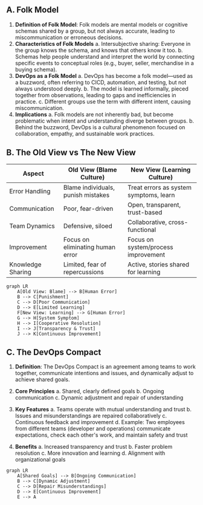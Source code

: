 ## A. Folk Model

1. **Definition of Folk Model**: Folk models are mental models or cognitive schemas shared by a group, but not always accurate, leading to miscommunication or erroneous decisions.
2. **Characteristics of Folk Models**
    a. Intersubjective sharing: Everyone in the group knows the schema, and knows that others know it too.
    b. Schemas help people understand and interpret the world by connecting specific events to conceptual roles (e.g., buyer, seller, merchandise in a buying schema).
3. **DevOps as a Folk Model**
    a. DevOps has become a folk model—used as a buzzword, often referring to CICD, automation, and testing, but not always understood deeply.
    b. The model is learned informally, pieced together from observations, leading to gaps and inefficiencies in practice.
    c. Different groups use the term with different intent, causing miscommunication.
4. **Implications**
    a. Folk models are not inherently bad, but become problematic when intent and understanding diverge between groups.
    b. Behind the buzzword, DevOps is a cultural phenomenon focused on collaboration, empathy, and sustainable work practices.


## B. The Old View vs The New View

| Aspect                | Old View (Blame Culture)                  | New View (Learning Culture)                |
|----------------------|-------------------------------------------|--------------------------------------------|
| Error Handling       | Blame individuals, punish mistakes        | Treat errors as system symptoms, learn     |
| Communication        | Poor, fear-driven                         | Open, transparent, trust-based            |
| Team Dynamics        | Defensive, siloed                         | Collaborative, cross-functional           |
| Improvement          | Focus on eliminating human error          | Focus on system/process improvement       |
| Knowledge Sharing    | Limited, fear of repercussions            | Active, stories shared for learning       |


```mermaid
graph LR
    A[Old View: Blame] --> B[Human Error]
    B --> C[Punishment]
    C --> D[Poor Communication]
    D --> E[Limited Learning]
    F[New View: Learning] --> G[Human Error]
    G --> H[System Symptom]
    H --> I[Cooperative Resolution]
    I --> J[Transparency & Trust]
    J --> K[Continuous Improvement]
```


## C. The DevOps Compact

1. **Definition**: The DevOps Compact is an agreement among teams to work together, communicate intentions and issues, and dynamically adjust to achieve shared goals.

2. **Core Principles**
    a. Shared, clearly defined goals
    b. Ongoing communication
    c. Dynamic adjustment and repair of understanding

3. **Key Features**
    a. Teams operate with mutual understanding and trust
    b. Issues and misunderstandings are repaired collaboratively
    c. Continuous feedback and improvement
    d. Example: Two employees from different teams (developer and operations) communicate expectations, check each other's work, and maintain safety and trust

4. **Benefits**
    a. Increased transparency and trust
    b. Faster problem resolution
    c. More innovation and learning
    d. Alignment with organizational goals

```mermaid
graph LR
    A[Shared Goals] --> B[Ongoing Communication]
    B --> C[Dynamic Adjustment]
    C --> D[Repair Misunderstandings]
    D --> E[Continuous Improvement]
    E --> A
```


